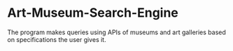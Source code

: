 # Art-Museum-Search-Engine
The program makes queries using APIs of museums and art galleries based on specifications the user gives it.
